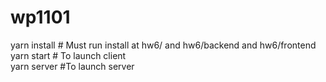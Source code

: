 # wp1101
yarn install # Must run install at hw6/ and hw6/backend and hw6/frontend
yarn start # To launch client     
yarn server #To launch server   
